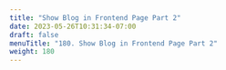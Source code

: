 ```yaml
---
title: "Show Blog in Frontend Page Part 2"
date: 2023-05-26T10:31:34-07:00
draft: false
menuTitle: "180. Show Blog in Frontend Page Part 2"
weight: 180
---
```


